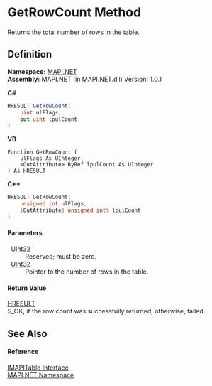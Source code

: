 # GetRowCount Method


Returns the total number of rows in the table.



## Definition
**Namespace:** <a href="N_MAPI_NET.md">MAPI.NET</a>  
**Assembly:** MAPI.NET (in MAPI.NET.dll) Version: 1.0.1

**C#**
``` C#
HRESULT GetRowCount(
	uint ulFlags,
	out uint lpulCount
)
```
**VB**
``` VB
Function GetRowCount ( 
	ulFlags As UInteger,
	<OutAttribute> ByRef lpulCount As UInteger
) As HRESULT
```
**C++**
``` C++
HRESULT GetRowCount(
	unsigned int ulFlags, 
	[OutAttribute] unsigned int% lpulCount
)
```



#### Parameters
<dl><dt>  <a href="https://learn.microsoft.com/dotnet/api/system.uint32" target="_blank" rel="noopener noreferrer">UInt32</a></dt><dd>Reserved; must be zero.</dd><dt>  <a href="https://learn.microsoft.com/dotnet/api/system.uint32" target="_blank" rel="noopener noreferrer">UInt32</a></dt><dd>Pointer to the number of rows in the table.</dd></dl>

#### Return Value
<a href="T_MAPI_NET_HRESULT.md">HRESULT</a>  
S_OK, if the row count was successfully returned; otherwise, failed.

## See Also


#### Reference
<a href="T_MAPI_NET_IMAPITable.md">IMAPITable Interface</a>  
<a href="N_MAPI_NET.md">MAPI.NET Namespace</a>  
